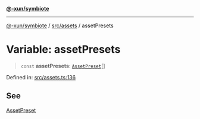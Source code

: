 [**@-xun/symbiote**](../../../README.md)

***

[@-xun/symbiote](../../../README.md) / [src/assets](../README.md) / assetPresets

# Variable: assetPresets

> `const` **assetPresets**: [`AssetPreset`](../enumerations/AssetPreset.md)[]

Defined in: [src/assets.ts:136](https://github.com/Xunnamius/symbiote/blob/0557e914d494aeba06238075ebcfa60296d71fba/src/assets.ts#L136)

## See

[AssetPreset](../enumerations/AssetPreset.md)
